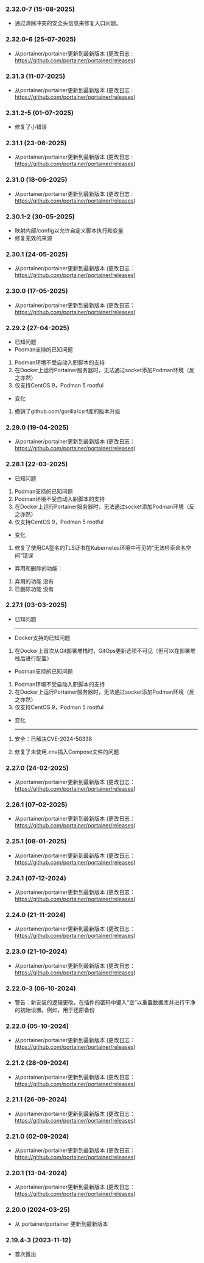 ### 2.32.0-7 (15-08-2025)
- 通过清除冲突的安全头信息来修复入口问题。
### 2.32.0-6 (25-07-2025)
- 从portainer/portainer更新到最新版本 (更改日志 : https://github.com/portainer/portainer/releases)
### 2.31.3 (11-07-2025)
- 从portainer/portainer更新到最新版本 (更改日志 : https://github.com/portainer/portainer/releases)
### 2.31.2-5 (01-07-2025)
- 修复了小错误
### 2.31.1 (23-06-2025)
- 从portainer/portainer更新到最新版本 (更改日志 : https://github.com/portainer/portainer/releases)
### 2.31.0 (18-06-2025)
- 从portainer/portainer更新到最新版本 (更改日志 : https://github.com/portainer/portainer/releases)
### 2.30.1-2 (30-05-2025)
- 映射内部/config以允许自定义脚本执行和变量
- 修复无效的来源
### 2.30.1 (24-05-2025)
- 从portainer/portainer更新到最新版本 (更改日志：https://github.com/portainer/portainer/releases)
### 2.30.0 (17-05-2025)
- 从portainer/portainer更新到最新版本 (更改日志：https://github.com/portainer/portainer/releases)
### 2.29.2 (27-04-2025)
- 已知问题
 - Podman支持的已知问题
  1. Podman环境不受自动入职脚本的支持
  1. 在Docker上运行Portainer服务器时，无法通过socket添加Podman环境（反之亦然）
  1. 仅支持CentOS 9，Podman 5 rootful
- 变化
1. 撤销了github.com/gorilla/csrf库的版本升级



### 2.29.0 (19-04-2025)
- 从portainer/portainer更新到最新版本 (更改日志：https://github.com/portainer/portainer/releases)
### 2.28.1 (22-03-2025)
- 已知问题
1. Podman支持的已知问题
1. Podman环境不受自动入职脚本的支持
1. 在Docker上运行Portainer服务器时，无法通过socket添加Podman环境（反之亦然）
1. 仅支持CentOS 9，Podman 5 rootful
- 变化
1. 修复了使用CA签名的TLS证书在Kubernetes环境中可见的“无法检索命名空间”错误
- 弃用和删除的功能：
1. 弃用的功能 没有
1. 已删除功能 没有
### 2.27.1 (03-03-2025)
- 已知问题
  <hr>
  
 - Docker支持的已知问题

 1. 在Docker上首次从Git部署堆栈时，GitOps更新选项不可见（但可以在部署堆栈后进行配置）

 - Podman支持的已知问题

 1. Podman环境不受自动入职脚本的支持
 1. 在Docker上运行Portainer服务器时，无法通过socket添加Podman环境（反之亦然）
 1. 仅支持CentOS 9，Podman 5 rootful

- 变化
  <hr>

 1. 安全：已解决CVE-2024-50338

 1. 修复了未使用.env插入Compose文件的问题



### 2.27.0 (24-02-2025)

- 从portainer/portainer更新到最新版本 (更改日志：https://github.com/portainer/portainer/releases)

### 2.26.1 (07-02-2025)

- 从portainer/portainer更新到最新版本 (更改日志：https://github.com/portainer/portainer/releases)

### 2.25.1 (08-01-2025)
- 从portainer/portainer更新到最新版本 (更改日志：https://github.com/portainer/portainer/releases)

### 2.24.1 (07-12-2024)
- 从portainer/portainer更新到最新版本 (更改日志：https://github.com/portainer/portainer/releases)

### 2.24.0 (21-11-2024)
- 从portainer/portainer更新到最新版本 (更改日志：https://github.com/portainer/portainer/releases)

### 2.23.0 (21-10-2024)
- 从portainer/portainer更新到最新版本 (更改日志：https://github.com/portainer/portainer/releases)

### 2.22.0-3 (06-10-2024)
- 警告：新安装的逻辑更改。在插件的密码中键入“空”以重置数据库并进行干净的初始设置。例如，用于还原备份

### 2.22.0 (05-10-2024)
- 从portainer/portainer更新到最新版本 (更改日志：https://github.com/portainer/portainer/releases)

### 2.21.2 (28-09-2024)
- 从portainer/portainer更新到最新版本 (更改日志：https://github.com/portainer/portainer/releases)

### 2.21.1 (26-09-2024)
- 从portainer/portainer更新到最新版本 (更改日志：https://github.com/portainer/portainer/releases)

### 2.21.0 (02-09-2024)
- 从portainer/portainer更新到最新版本 (更改日志：https://github.com/portainer/portainer/releases)

### 2.20.1 (13-04-2024)
- 从portainer/portainer更新到最新版本 (更改日志：https://github.com/portainer/portainer/releases)

### 2.20.0 (2024-03-25)

- 从 portainer/portainer 更新到最新版本

### 2.19.4-3 (2023-11-12)

- 首次推出